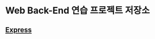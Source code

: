 # Web Back-End 연습 프로젝트 저장소

## [Express](https://github.com/donghun-k/back-end-exercises/tree/main/express)
